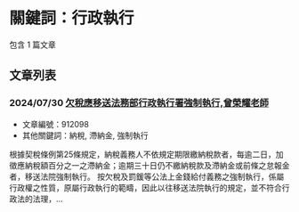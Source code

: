 # 關鍵詞：行政執行

包含 1 篇文章

## 文章列表

### 2024/07/30 [欠稅應移送法務部行政執行署強制執行,曾榮耀老師](../../articles/912098_%E6%AC%A0%E7%A8%85%E6%87%89%E7%A7%BB%E9%80%81%E6%B3%95%E5%8B%99%E9%83%A8%E8%A1%8C%E6%94%BF%E5%9F%B7%E8%A1%8C%E7%BD%B2%E5%BC%B7%E5%88%B6%E5%9F%B7%E8%A1%8C%2C%E6%9B%BE%E6%A6%AE%E8%80%80%E8%80%81%E5%B8%AB.md)
- 文章編號：912098
- 其他關鍵詞：納稅, 滯納金, 強制執行

根據契稅條例第25條規定，納稅義務人不依規定期限繳納稅款者，每逾二日，加徵應納稅額百分之一之滯納金；逾期三十日仍不繳納稅款及滯納金或前條之怠報金者，移送法院強制執行。 按欠稅及罰鍰等公法上金錢給付義務之強制執行，係屬行政權之性質，原屬行政執行的範疇，因此以往移送法院執行的規定，並不符合行政法的法理，...
